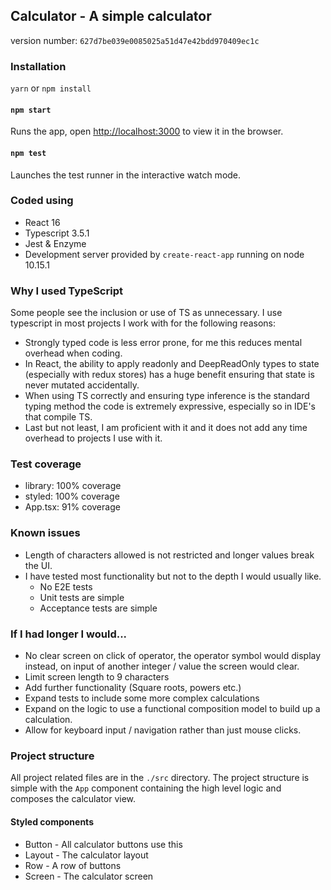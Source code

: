 ## Calculator - A simple calculator

version number: `627d7be039e0085025a51d47e42bdd970409ec1c`

### Installation
`yarn` or `npm install`

#### `npm start`

Runs the app, open [http://localhost:3000](http://localhost:3000) to view it in the browser.

#### `npm test`

Launches the test runner in the interactive watch mode.<br>

### Coded using
- React 16
- Typescript 3.5.1
- Jest & Enzyme
- Development server provided by `create-react-app` running on node 10.15.1

### Why I used TypeScript
Some people see the inclusion or use of TS as unnecessary. I use typescript in most projects I work with for the following reasons:
- Strongly typed code is less error prone, for me this reduces mental overhead when coding.
- In React, the ability to apply readonly and DeepReadOnly types to state (especially with redux stores) has a huge benefit ensuring that state is never mutated accidentally.
- When using TS correctly and ensuring type inference is the standard typing method the code is extremely expressive, especially so in IDE's that compile TS.
- Last but not least, I am proficient with it and it does not add any time overhead to projects I use with it.

### Test coverage
- library: 100% coverage
- styled: 100% coverage
- App.tsx: 91% coverage

### Known issues
- Length of characters allowed is not restricted and longer values break the UI.
- I have tested most functionality but not to the depth I would usually like.
    - No E2E tests
    - Unit tests are simple
    - Acceptance tests are simple
    
### If I had longer I would...
- No clear screen on click of operator, the operator symbol would display instead, on input of another integer / value the screen would clear.
- Limit screen length to 9 characters
- Add further functionality (Square roots, powers etc.)
- Expand tests to include some more complex calculations
- Expand on the logic to use a functional composition model to build up a calculation.
- Allow for keyboard input / navigation rather than just mouse clicks.

### Project structure
All project related files are in the `./src` directory. The project structure is simple with the `App` component containing the high level logic and composes the calculator view.

#### Styled components
- Button - All calculator buttons use this
- Layout - The calculator layout
- Row - A row of buttons
- Screen - The calculator screen

